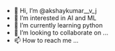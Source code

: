 - 👋 Hi, I’m @akshaykumar__v_j
- 👀 I’m interested in AI and ML
- 🌱 I’m currently learning python
- 💞️ I’m looking to collaborate on ...
- 📫 How to reach me ...

<!---
akshaykumar-binSeq/akshaykumar-binSeq is a ✨ special ✨ repository because its `README.md` (this file) appears on your GitHub profile.
You can click the Preview link to take a look at your changes.
--->
